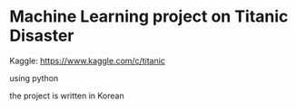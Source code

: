 # Machine Learning project on Titanic Disaster
Kaggle: https://www.kaggle.com/c/titanic

using python 

the project is written in Korean
